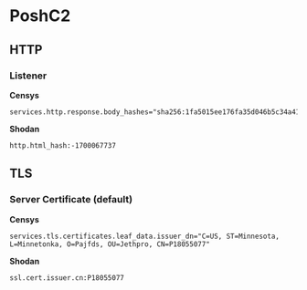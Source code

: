 # PoshC2

## HTTP

### Listener

**Censys**

```text
services.http.response.body_hashes="sha256:1fa5015ee176fa35d046b5c34a41413f4d55d5b983c9414e08520f9a28f7b75f"
```

**Shodan**

```text
http.html_hash:-1700067737
```

## TLS

### Server Certificate (default)

**Censys**

```text
services.tls.certificates.leaf_data.issuer_dn="C=US, ST=Minnesota, L=Minnetonka, O=Pajfds, OU=Jethpro, CN=P18055077"
```

**Shodan**

```text
ssl.cert.issuer.cn:P18055077
```
